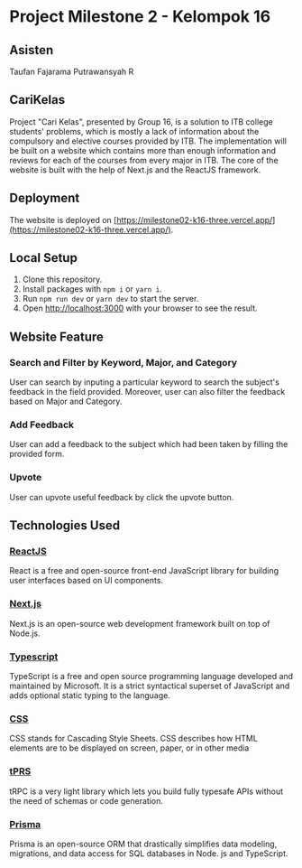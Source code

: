 # Project Milestone 2 - Kelompok 16
## Asisten
Taufan Fajarama Putrawansyah R

## CariKelas

Project "Cari Kelas", presented by Group 16, is a solution to ITB college students' problems, which is mostly a lack of information about the compulsory and elective courses provided by ITB. The implementation will be built on a website which contains more than enough information and reviews for each of the courses from every major in ITB. The core of the website is built with the help of Next.js and the ReactJS framework.

## Deployment

The website is deployed on [https://milestone02-k16-three.vercel.app/](https://milestone02-k16-three.vercel.app/).

## Local Setup

1. Clone this repository.
2. Install packages with `npm i` or `yarn i`.
3. Run `npm run dev` or `yarn dev` to start the server.
4. Open [http://localhost:3000](http://localhost:3000) with your browser to see the result.

## Website Feature
### Search and Filter by Keyword, Major, and Category

User can search by inputing a particular keyword to search the subject's feedback in the field provided. Moreover, user can also filter the feedback based on Major and Category.

### Add Feedback

User can add a feedback to the subject which had been taken by filling the provided form.

### Upvote

User can upvote useful feedback by click the upvote button.

## Technologies Used

### [ReactJS](https://reactjs.org/)

React is a free and open-source front-end JavaScript library for building user interfaces based on UI components.

### [Next.js](https://nextjs.org/)

Next.js is an open-source web development framework built on top of Node.js.

### [Typescript](https://www.typescriptlang.org/)

TypeScript is a free and open source programming language developed and maintained by Microsoft. It is a strict syntactical superset of JavaScript and adds optional static typing to the language.

### [CSS](https://www.w3schools.com/css/)

CSS stands for Cascading Style Sheets. CSS describes how HTML elements are to be displayed on screen, paper, or in other media

### [tPRS](https://trpc.io/)

tRPC is a very light library which lets you build fully typesafe APIs without the need of schemas or code generation.

### [Prisma](https://www.prisma.io/)

Prisma is an open-source ORM that drastically simplifies data modeling, migrations, and data access for SQL databases in Node. js and TypeScript.